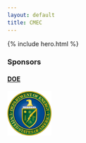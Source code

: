 ```yaml
---
layout: default
title: CMEC
---
```



{% include hero.html %}

<div class="span12">
  <div class="row">
    <div class="span4">
        <h3>Sponsors</h3>
        <a target="_blank" href="http://energy.gov">
          <h4 class="muted">DOE</h4>
          <img src="Data/media/images/doe.svg" width = "100" height = "100" class="thumbnail">
        </a>
    </div>
    <div class="span8">
        &nbsp;
    </div>
  </div>
</div>
